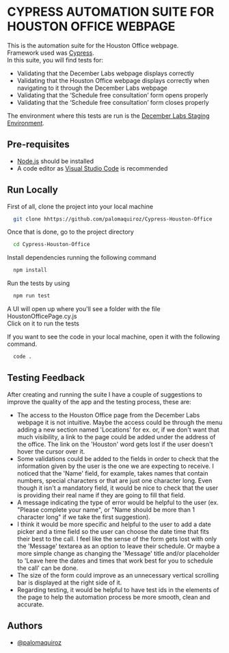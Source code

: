 

# CYPRESS AUTOMATION SUITE FOR HOUSTON OFFICE WEBPAGE

This is the automation suite for the Houston Office webpage.  
Framework used was [Cypress](https://www.cypress.io/).  
In this suite, you will find tests for:
* Validating that the December Labs webpage displays correctly
* Validating that the Houston Office webpage displays correctly when navigating to it through the December Labs webpage
* Validating that the ‘Schedule free consultation’ form opens properly
* Validating that the ‘Schedule free consultation’ form closes properly

The environment where this tests are run is the [December Labs Staging Environment](https://inhouse.decemberlabs.com/).

## Pre-requisites

 - [Node.js](https://nodejs.org/en/) should be installed
 - A code editor as [Visual Studio Code](https://code.visualstudio.com/) is recommended

## Run Locally

First of all, clone the project into your local machine

```bash
  git clone hhttps://github.com/palomaquiroz/Cypress-Houston-Office
```

Once that is done, go to the project directory

```bash
  cd Cypress-Houston-Office
```

Install dependencies running the following command

```bash
  npm install
```

Run the tests by using

```bash
  npm run test
```

A UI will open up where you'll see a folder with the file HoustonOfficePage.cy.js  
Click on it to run the tests

If you want to see the code in your local machine, open it with the following command.

```bash
  code .
```

## Testing Feedback

After creating and running the suite I have a couple of suggestions to improve the quality of the app and the testing process, these are:
* The access to the Houston Office page from the December Labs webpage it is not intuitive. Maybe the access could be through the menu adding a new section named 'Locations' for ex. or, if we don't want that much visibility, a link to the page could be added under the address of the office. The link on the 'Houston' word gets lost if the user doesn't hover the cursor over it.
* Some validations could be added to the fields in order to check that the information given by the user is the one we are expecting to receive. I noticed that the 'Name' field, for example, takes names that contain numbers, special characters or that are just one character long. Even though it isn't a mandatory field, it would be nice to check that the user is providing their real name if they are going to fill that field.
* A message indicating the type of error would be helpful to the user (ex. "Please complete your name", or "Name should be more than 1 character long" if we take the first suggestion).
* I think it would be more specific and helpful to the user to add a date picker and a time field so the user can choose the date time that fits their best to the call. I feel like the sense of the form gets lost with only the 'Message' textarea as an option to leave their schedule. Or maybe a more simple change as changing the 'Message' title and/or placeholder to 'Leave here the dates and times that work best for you to schedule the call' can be done.
* The size of the form could improve as an unnecessary vertical scrolling bar is displayed at the right side of it.
* Regarding testing, it would be helpful to have test ids in the elements of the page to help the automation process be more smooth, clean and accurate.

## Authors

- [@palomaquiroz](https://github.com/palomaquiroz)

